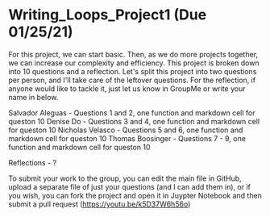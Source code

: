 # Writing_Loops_Project1 (Due 01/25/21)

For this project, we can start basic. Then, as we do more projects together, we can increase our complexity and efficiency. 
This project is broken down into 10 questions and a reflection. 
Let's split this project into two questions per person, and I'll take care of the leftover questions. For the reflection, if anyone would like to tackle it, just let us know in GroupMe or write your name in below.

Salvador Aleguas - Questions 1 and 2, one function and markdown cell for queston 10
Denise Do - Questions 3 and 4, one function and markdown cell for queston 10
Nicholas Velasco - Questions 5 and 6, one function and markdown cell for queston 10
Thomas Boosinger - Questions 7 - 9, one function and markdown cell for queston 10

Reflections - ?

To submit your work to the group, you can edit the main file in GitHub, upload a separate file of just your questions (and I can add them in), or if you wish, you can fork the project and open it in Juypter Notebook and then submit a pull request (https://youtu.be/k5D37W6h56o)
